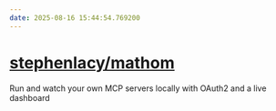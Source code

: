 ```yaml
---
date: 2025-08-16 15:44:54.769200
---
```


# [stephenlacy/mathom](https://github.com/stephenlacy/mathom)

Run and watch your own MCP servers locally with OAuth2 and a live dashboard